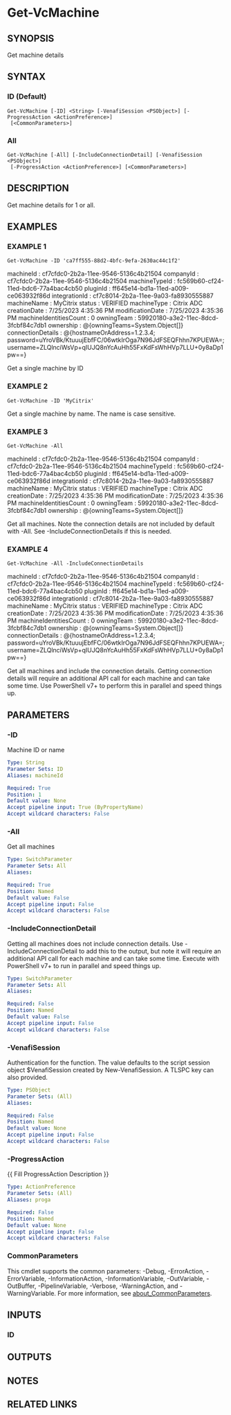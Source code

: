 # Get-VcMachine

## SYNOPSIS
Get machine details

## SYNTAX

### ID (Default)
```
Get-VcMachine [-ID] <String> [-VenafiSession <PSObject>] [-ProgressAction <ActionPreference>]
 [<CommonParameters>]
```

### All
```
Get-VcMachine [-All] [-IncludeConnectionDetail] [-VenafiSession <PSObject>]
 [-ProgressAction <ActionPreference>] [<CommonParameters>]
```

## DESCRIPTION
Get machine details for 1 or all.

## EXAMPLES

### EXAMPLE 1
```
Get-VcMachine -ID 'ca7ff555-88d2-4bfc-9efa-2630ac44c1f2'
```

machineId              : cf7cfdc0-2b2a-11ee-9546-5136c4b21504
companyId              : cf7cfdc0-2b2a-11ee-9546-5136c4b21504
machineTypeId          : fc569b60-cf24-11ed-bdc6-77a4bac4cb50
pluginId               : ff645e14-bd1a-11ed-a009-ce063932f86d
integrationId          : cf7c8014-2b2a-11ee-9a03-fa8930555887
machineName            : MyCitrix
status                 : VERIFIED
machineType            : Citrix ADC
creationDate           : 7/25/2023 4:35:36 PM
modificationDate       : 7/25/2023 4:35:36 PM
machineIdentitiesCount : 0
owningTeam             : 59920180-a3e2-11ec-8dcd-3fcbf84c7db1
ownership              : @{owningTeams=System.Object\[\]}
connectionDetails      : @{hostnameOrAddress=1.2.3.4; password=uYroVBk/KtuuujEbfFC/06wtkIrOga7N96JdFSEQFhhn7KPUEWA=;
                         username=ZLQlnciWsVp+qIUJQ8nYcAuHh55FxKdFsWhHVp7LLU+0y8aDp1pw==}

Get a single machine by ID

### EXAMPLE 2
```
Get-VcMachine -ID 'MyCitrix'
```

Get a single machine by name. 
The name is case sensitive.

### EXAMPLE 3
```
Get-VcMachine -All
```

machineId              : cf7cfdc0-2b2a-11ee-9546-5136c4b21504
companyId              : cf7cfdc0-2b2a-11ee-9546-5136c4b21504
machineTypeId          : fc569b60-cf24-11ed-bdc6-77a4bac4cb50
pluginId               : ff645e14-bd1a-11ed-a009-ce063932f86d
integrationId          : cf7c8014-2b2a-11ee-9a03-fa8930555887
machineName            : MyCitrix
status                 : VERIFIED
machineType            : Citrix ADC
creationDate           : 7/25/2023 4:35:36 PM
modificationDate       : 7/25/2023 4:35:36 PM
machineIdentitiesCount : 0
owningTeam             : 59920180-a3e2-11ec-8dcd-3fcbf84c7db1
ownership              : @{owningTeams=System.Object\[\]}

Get all machines. 
Note the connection details are not included by default with -All.
See -IncludeConnectionDetails if this is needed.

### EXAMPLE 4
```
Get-VcMachine -All -IncludeConnectionDetails
```

machineId              : cf7cfdc0-2b2a-11ee-9546-5136c4b21504
companyId              : cf7cfdc0-2b2a-11ee-9546-5136c4b21504
machineTypeId          : fc569b60-cf24-11ed-bdc6-77a4bac4cb50
pluginId               : ff645e14-bd1a-11ed-a009-ce063932f86d
integrationId          : cf7c8014-2b2a-11ee-9a03-fa8930555887
machineName            : MyCitrix
status                 : VERIFIED
machineType            : Citrix ADC
creationDate           : 7/25/2023 4:35:36 PM
modificationDate       : 7/25/2023 4:35:36 PM
machineIdentitiesCount : 0
owningTeam             : 59920180-a3e2-11ec-8dcd-3fcbf84c7db1
ownership              : @{owningTeams=System.Object\[\]}
connectionDetails      : @{hostnameOrAddress=1.2.3.4; password=uYroVBk/KtuuujEbfFC/06wtkIrOga7N96JdFSEQFhhn7KPUEWA=;
                         username=ZLQlnciWsVp+qIUJQ8nYcAuHh55FxKdFsWhHVp7LLU+0y8aDp1pw==}

Get all machines and include the connection details.
Getting connection details will require an additional API call for each machine and can take some time.
Use PowerShell v7+ to perform this in parallel and speed things up.

## PARAMETERS

### -ID
Machine ID or name

```yaml
Type: String
Parameter Sets: ID
Aliases: machineId

Required: True
Position: 1
Default value: None
Accept pipeline input: True (ByPropertyName)
Accept wildcard characters: False
```

### -All
Get all machines

```yaml
Type: SwitchParameter
Parameter Sets: All
Aliases:

Required: True
Position: Named
Default value: False
Accept pipeline input: False
Accept wildcard characters: False
```

### -IncludeConnectionDetail
Getting all machines does not include connection details.
Use -IncludeConnectionDetail to add this to the output, but note it will require an additional API call for each machine and can take some time.
Execute with PowerShell v7+ to run in parallel and speed things up.

```yaml
Type: SwitchParameter
Parameter Sets: All
Aliases:

Required: False
Position: Named
Default value: False
Accept pipeline input: False
Accept wildcard characters: False
```

### -VenafiSession
Authentication for the function.
The value defaults to the script session object $VenafiSession created by New-VenafiSession.
A TLSPC key can also provided.

```yaml
Type: PSObject
Parameter Sets: (All)
Aliases:

Required: False
Position: Named
Default value: None
Accept pipeline input: False
Accept wildcard characters: False
```

### -ProgressAction
{{ Fill ProgressAction Description }}

```yaml
Type: ActionPreference
Parameter Sets: (All)
Aliases: proga

Required: False
Position: Named
Default value: None
Accept pipeline input: False
Accept wildcard characters: False
```

### CommonParameters
This cmdlet supports the common parameters: -Debug, -ErrorAction, -ErrorVariable, -InformationAction, -InformationVariable, -OutVariable, -OutBuffer, -PipelineVariable, -Verbose, -WarningAction, and -WarningVariable. For more information, see [about_CommonParameters](http://go.microsoft.com/fwlink/?LinkID=113216).

## INPUTS

### ID
## OUTPUTS

## NOTES

## RELATED LINKS
